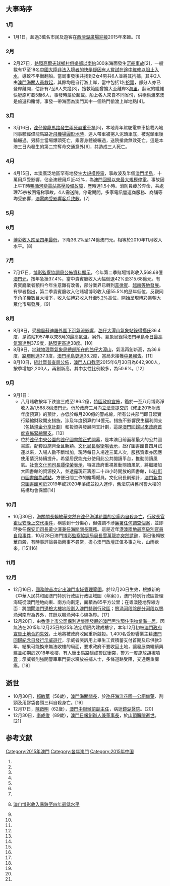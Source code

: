 ## 大事時序

### 1月

  - 1月1日，超過3萬名市民及遊客在[西灣湖廣場迎接](../Page/西灣湖廣場.md "wikilink")2015年來臨。\[1\]

### 2月

  - 2月27日，[路環](../Page/路環.md "wikilink")[高爾夫球鄉村俱樂部以南約](https://zh.wikipedia.org/wiki/澳門高爾夫球鄉村俱樂部 "wikilink")300米海面發生[沉船事故](https://zh.wikipedia.org/wiki/2015年路環黑沙沉船事故 "wikilink")\[2\]，一艘載有17至18名[中國大陸非法入境者的快艇疑因有人嘗試在途中維修以阻止入水](https://zh.wikipedia.org/wiki/中國大陸 "wikilink")，導致不平衡翻船。當局事發後共找到2女4男共6人並將其拘捕，其中2人由[澳門海關人員救起](../Page/澳門海關.md "wikilink")，其餘均是自行游上岸，當中包括1名[蛇頭](https://zh.wikipedia.org/wiki/蛇頭 "wikilink")，部分人亦已登岸離開，估計有7至8人失蹤\[3\]，搜救範圍曾擴大至離岸3[海里](../Page/海里.md "wikilink")。翻沉的纖維快艇原可載5至6人，事發時屬於超載。船上各人來自不同省份，供稱偷渡來澳是旅遊和賭博。事發一帶海面為澳門其中一個熱門偷渡上岸地點\[4\]。

### 3月

  - 3月16日，[氹仔](../Page/氹仔.md "wikilink")[偉龍馬路發生兩死嚴重車禍](https://zh.wikipedia.org/wiki/偉龍馬路 "wikilink")\[5\]，本地青年駕駛電單車接載內地同事駛經偉龍馬路近[飛機場圓形地時](https://zh.wikipedia.org/wiki/飛機場圓形地 "wikilink")，連人帶車被捲入泥頭車底，被泥頭車後輪輾過。男騎士當場爆頭死亡，乘客身體被輾過，送院搶救無效死亡。這是本澳三日內發生的第二宗奪命交通意外\[6\]，共造成三人死亡。

### 4月

  - 4月15日，本澳廣泛地區罕有地發生[大規模停電](../Page/2015年澳門半島大停電.md "wikilink")，事故波及半個[澳門半島](../Page/澳門半島.md "wikilink")，十萬用戶受影響，佔全澳總用戶近42%，為[澳門回歸以來最大規模停電](../Page/澳門回歸.md "wikilink")。事故因上午11時[鴨涌河變電站高壓設備故障](https://zh.wikipedia.org/wiki/鴨涌河 "wikilink")，歷時達1.5小時。消防員疲於奔命，共處理75宗被困電梯事故，4人需送院。停電期間，多家電訊營運商服務、商舖等均受影響，[澳電向受影響客戶致歉](https://zh.wikipedia.org/wiki/澳電 "wikilink")。\[7\]

### 5月

### 6月

  - [博彩收入跌至四年最低](https://zh.wikipedia.org/wiki/博彩 "wikilink")，下降36.2%至174億澳門元。相等於2010年11月收入水平。\[8\]

### 7月

  - 7月17日，[博彩監察協調局公佈資料顯示](../Page/博彩監察協調局.md "wikilink")，今年第二季賭場博彩收入568.68億[澳門元](https://zh.wikipedia.org/wiki/澳門元 "wikilink")，按年急挫37.4%，當中貴賓廳收入大幅倒退42%至315.68億元。有貴賓廳業者預料今年生意難有改善，部分業界已轉到[菲律賓](https://zh.wikipedia.org/wiki/菲律賓 "wikilink")、[越南等地發展](https://zh.wikipedia.org/wiki/越南 "wikilink")。有學者指出，第二季貴賓廳收入佔賭場博彩收入僅55.5%的歷年低位，反觀同季[角子機數目大增下](../Page/角子機.md "wikilink")，收入佔博彩收入升至5.2%高位，開始呈現博彩業朝大眾化市場發展。\[9\]

### 8月

  - 8月8日，受[颱風蘇迪羅外圍下沉氣流影響](../Page/颱風蘇迪羅_\(2015年\).md "wikilink")，[氹仔](../Page/氹仔.md "wikilink")[大潭山氣象站錄得](https://zh.wikipedia.org/wiki/大潭山 "wikilink")[攝氏](https://zh.wikipedia.org/wiki/攝氏 "wikilink")36.4度，是該站1957年以來8月的最高氣溫。另外，氣象局錄得[澳門半島今日最高氣溫達到](../Page/澳門半島.md "wikilink")37.9度，[路環更高達](../Page/路環.md "wikilink")38度。\[10\]
  - 8月9日，[地球物理暨氣象局總部所在的](../Page/地球物理暨氣象局.md "wikilink")[氹仔](../Page/氹仔.md "wikilink")[大潭山](https://zh.wikipedia.org/wiki/大潭山 "wikilink")，氣溫再創新高，為36.6度，[路環則達](../Page/路環.md "wikilink")37.3度，[澳門半島更達](../Page/澳門半島.md "wikilink")38.2度，當局未接獲[中暑報告](https://zh.wikipedia.org/wiki/中暑 "wikilink")。\[11\]
  - 8月10日，[統計暨普查局公佈](../Page/統計暨普查局.md "wikilink")，[澳門人口截至](../Page/澳門人口.md "wikilink")2015年6月30日為642,900人，按季增加2,200人，再創新高，其中女性比例較多，為50.6%。\[12\]

### 9月

  - 9月1日：
      - 八月賭收按年下跌逾三成至186.2億，[特區政府宣佈](https://zh.wikipedia.org/wiki/澳門特區政府 "wikilink")，鑑於一至八月博彩淨收入為1,588.8億[澳門元](https://zh.wikipedia.org/wiki/澳門元 "wikilink")，低於政府三月向[立法會提交的](https://zh.wikipedia.org/wiki/澳門立法會 "wikilink")《修正2015財政年度預算》的預計，亦低於每月200億的警戒線，所有公共部門即日起實行緊縮財政開支措施，涉及年度預算約14億元。措施不影響民生福利開支（包括[現金分享計劃](../Page/現金分享計劃.md "wikilink")）和投資與發展開支計劃，這是[澳門回歸以來政府首度宣佈緊縮開支](../Page/澳門回歸.md "wikilink")。\[13\]
      - 位於[氹仔中央公園的](../Page/氹仔中央公園.md "wikilink")[氹仔圖書館正式開幕](https://zh.wikipedia.org/wiki/氹仔圖書館 "wikilink")，是本澳目前面積最大的公共圖書館，配套設施齊全且新穎。[文化局長](../Page/文化局_\(澳門\).md "wikilink")[吳衛鳴表示](../Page/吳衛鳴.md "wikilink")，氹仔圖書館自四月試運以來，入場人數不斷增加，現時每日入場達三萬人次，服務質素亦因應使用情況持續提升。希望居民能充分使用此公共閱讀平台，推動閱讀風氣。[社會文化司司長](../Page/社會文化司.md "wikilink")[譚俊榮表示](../Page/譚俊榮.md "wikilink")，特區政府重視推動閱讀風氣，將繼續加大圖書館的資源投入，並透露現正籌辦二十四小時開放的圖書館，以[紅街市圖書館為試點](https://zh.wikipedia.org/wiki/紅街市 "wikilink")，方便日間工作的賭場僱員。文化局長則預計，[澳門新中央圖書館可於](../Page/澳門新中央圖書館.md "wikilink")2019年或2020年落成並投入運作，舊法院與舊司警大樓的結構均會保留\[14\]

### 10月

  - 10月30日，[海關關長](../Page/澳門海關.md "wikilink")[賴敏華突然在](../Page/賴敏華.md "wikilink")[氹仔](../Page/氹仔.md "wikilink")[海洋花園的公廁內自殺身亡](../Page/海洋花園.md "wikilink")，[行政長官](https://zh.wikipedia.org/wiki/澳門行政長官 "wikilink")[崔世安晚上交代事件](../Page/崔世安.md "wikilink")，稱感到十分傷心，但強調不涉[廉署任何調查個案](../Page/廉政公署_\(澳門\).md "wikilink")，並即時委任[保安司司長黃少澤兼任海關關長職務](https://zh.wikipedia.org/wiki/保安司司長 "wikilink")。這是近年[港澳兩地最高級別官員自殺事件](https://zh.wikipedia.org/wiki/港澳 "wikilink")，10月28日澳門[博彩監察協調局局長雪萬龍亦突然請辭](../Page/博彩監察協調局.md "wikilink")，兩日後賴敏華自殺，有時事評論員指兩事不尋常，擔心澳門政壇正值多事之秋，山雨欲來。\[15\]\[16\]

### 11月

### 12月

  - 12月16日，[國務院首次定出澳門水域管理範圍](https://zh.wikipedia.org/wiki/中國國務院 "wikilink")，於12月20日生效，根據新的《中華人民共和國澳門特別行政區行政區域圖（草案）》，澳門特別行政區管理海域從澳門陸地向東、南方向劃定，面積為85平方公里；在粵澳陸地界線方面：將[關閘澳門邊檢大樓地段劃入澳門特別行政區](../Page/關閘.md "wikilink")；[鴨涌河段除部分河段以鴨涌河南岸為界外](https://zh.wikipedia.org/wiki/鴨涌河 "wikilink")，其餘以鴨涌河中心線為界。\[17\]
  - 12月20日，由[香港上市公司](../Page/香港.md "wikilink")[保利達集團發展的](../Page/保利達集團.md "wikilink")[澳門](../Page/澳門.md "wikilink")[黑沙環住宅物業](https://zh.wikipedia.org/wiki/黑沙環 "wikilink")[海一居](https://zh.wikipedia.org/wiki/海一居 "wikilink")，因無法在2015年12月25日的25年法定期限內建成樓宇，本年12月初被[澳門政府宣告土地合約失效](https://zh.wikipedia.org/wiki/澳門政府 "wikilink")，土地將被政府收回重新競投。1,400名受影響業主藉[澳門回歸紀念日發行示威遊行](../Page/澳門回歸.md "wikilink")，示威者哭訴用上畢生工資積蓄支付首期及已供款3年，結果可能換來無法收樓的局面，要求政府不要收回土地，讓發展商繼續興建並如期於2018年收樓，有人衝出馬路釀成警民衝突，警方一度施放[胡椒噴霧](../Page/胡椒噴霧.md "wikilink")；示威者則強開警車車門要求釋放被捕人士，多條道路受阻，交通嚴重癱瘓。\[18\]

## 逝世

  - 10月30日，[賴敏華](../Page/賴敏華.md "wikilink")（56歲），[澳門海關關長](../Page/澳門海關.md "wikilink")，於[氹仔](../Page/氹仔.md "wikilink")[海洋花園一公廁仰藥](../Page/海洋花園.md "wikilink")、割頸及用膠袋套頭三料自殺身亡。\[19\]
  - 12月17日，[陳啟明](../Page/陳啟明_\(澳門\).md "wikilink")（62歲），[澳門中聯辦前副主任](https://zh.wikipedia.org/wiki/澳門中聯辦 "wikilink")，病逝[鏡湖醫院](https://zh.wikipedia.org/wiki/鏡湖醫院 "wikilink")。\[20\]
  - 12月30日，[李成俊](../Page/李成俊.md "wikilink")（89歲），[澳門日報創辦人兼董事長](../Page/澳門日報.md "wikilink")，於[山頂醫院逝世](https://zh.wikipedia.org/wiki/山頂醫院 "wikilink")。\[21\]

## 参考文献

[Category:2015年澳門](https://zh.wikipedia.org/wiki/Category:2015年澳門 "wikilink")
[Category:各年澳門](https://zh.wikipedia.org/wiki/Category:各年澳門 "wikilink")
[Category:2015年中国](https://zh.wikipedia.org/wiki/Category:2015年中国 "wikilink")

1.
2.
3.
4.
5.
6.
7.
8.  [澳门博彩收入暴跌至四年最低水平](http://www.macaunews.com.mo/content/view/3478/13/lang,simplified_chinese/)

9.
10.
11.
12.
13.
14.
15.
16.
17.
18.
19.
20.
21.